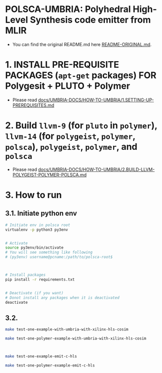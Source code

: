 # POLSCA-UMBRIA: Polyhedral High-Level Synthesis code emitter from MLIR

- You can find the original README.md here [README-ORIGINAL.md](README-ORIGINAL.md).



# 1. INSTALL PRE-REQUISITE PACKAGES (`apt-get` packages) FOR Polygesit + PLUTO + Polymer

- Please read [docs/UMBRIA-DOCS/HOW-TO-UMBRIA/1.SETTING-UP-PREREQUISITES.md](docs/UMBRIA-DOCS/HOW-TO-UMBRIA/1.SETTING-UP-PREREQUISITES.md)




# 2. Build `llvm-9` (for `pluto` in `polymer`), `llvm-14` (for `polygeist`, `polymer`, `polsca`), `polygeist`, `polymer`, and `polsca`

- Please read [docs/UMBRIA-DOCS/HOW-TO-UMBRIA/2.BUILD-LLVM-POLYGEIST-POLYMER-POLSCA.md](docs/UMBRIA-DOCS/HOW-TO-UMBRIA/2.BUILD-LLVM-POLYGEIST-POLYMER-POLSCA.md)




# 3. How to run

## 3.1. Initiate python env

```sh
# Initiate env in polsca root
virtualenv -p python3 py3env


# Activate
source py3env/bin/activate
# You will see something like following
# (py3env) username@pcname:/path/to/polsca-root$



# Install packages
pip install -r requirements.txt


# Deactivate (if you want)
# Donot install any packages when it is deactivated
deactivate
```


## 3.2.

```sh
make test-one-example-with-umbria-with-xilinx-hls-cosim

make test-one-polymer-example-with-umbria-with-xilinx-hls-cosim



make test-one-example-emit-c-hls

make test-one-polymer-example-emit-c-hls
```